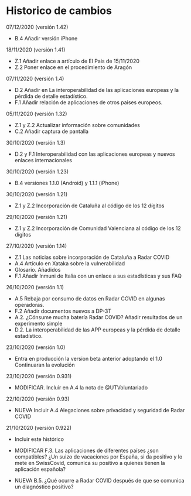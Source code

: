 # Historico de cambios

07/12/2020 (versión 1.42)

- B.4 Añadir versión iPhone

18/11/2020 (versión 1.41)

- Z.1 Añadir enlace a artículo de El Pais de 15/11/2020
- Z.2 Poner enlace en el procedimiento de Aragón

07/11/2020 (versión 1.4)

- D.2 Añadir en La interoperabilidad de las aplicaciones europeas y la pérdida de detalle estadístico.
- F.1 Añadir relación de aplicaciones de otros paises europeos.

05/11/2020 (versión 1.32)

- Z.1 y Z.2 Actualizar información sobre comunidades
- C.2 Añadir captura de pantalla

30/10/2020 (versión 1.3)

- D.2 y F.1 Interoperabilidad con las aplicaciones europeas y nuevos enlaces internacionales

30/10/2020 (versión 1.23)

- B.4 versiones 1.1.0 (Android) y 1.1.1 (iPhone) 

30/10/2020 (versión 1.21)

- Z.1 y Z.2 Incorporación de Cataluña al código de los 12 dígitos

29/10/2020 (versión 1.21)

- Z.1 y Z.2 Incorporación de Comunidad Valenciana al código de los 12 dígitos 

27/10/2020 (versión 1.14)

- Z.1 Las noticias sobre incorporación de Cataluña a Radar COVID
- A.4 Artículo en Xataka sobre la vulnerabilidad
- Glosario. Añadidos
- F.1 Añadir Inmuni de Italia con un enlace a sus estadísticas y sus FAQ

26/10/2020 (versión 1.1)

- A.5 Rebaja por consumo de datos en Radar COVID en algunas operadoras.
- F.2 Añadir documentos nuevos a  DP-3T
- A.2. ¿Cónsume mucha batería Radar COVID? Añadir resultados de un experimento simple
- D.2. La interoperabilidad de las APP europeas y la pérdida de detalle estadístico.

23/10/2020 (versión 1.0)

- Entra en producción la version beta anterior adoptando el 1.0 Continuaran la evolución

23/10/2020 (versión 0.931)

- MODIFICAR. Incluir en A.4 la nota de @UTVoluntariado

22/10/2020 (versión 0.93)

- NUEVA Incluir A.4 Alegaciones sobre privacidad y seguridad de Radar COVID

21/10/2020 (versión 0.922)

- Incluir este histórico

- MODIFICAR F.3. Las aplicaciones de diferentes países ¿son compatibles? ¿Un suizo de vacaciones por España, si da positivo y lo mete en SwissCovid, comunica su positivo a quienes tienen la aplicación española? 

- NUEVA B.5. ¿Qué ocurre a Radar COVID después de que se comunica un diagnóstico positivo?

